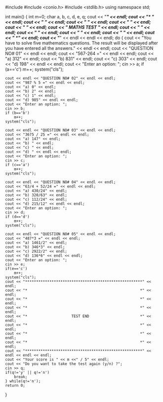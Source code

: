 #include <iostream>
#include <conio.h>
#include <stdlib.h>
using namespace std;

int main()
{
    int m=0;
    char a, b, c, d, e, q;
    cout << "*****************************************************" << endl;
    cout << "*                                                   *" << endl;
    cout << "*                                                   *" << endl;
    cout << "*                                                   *" << endl;
    cout << "*                                                   *" << endl;
    cout << "*                                                   *" << endl;
    cout << "*                     MATHS TEST                    *" << endl;
    cout << "*                                                   *" << endl;
    cout << "*                                                   *" << endl;
    cout << "*                                                   *" << endl;
    cout << "*                                                   *" << endl;
    cout << "*                                                   *" << endl;
    cout << "*****************************************************" << endl << endl << endl;
    do {
    cout << "You have to solve five mathematics questions. The result will be displayed after you have entered all the answers." << endl << endl;
    cout << "QUESTION NO# 01" << endl << endl;
    cout << "567-264 =" << endl << endl;
    cout << "a) 312" << endl;
    cout << "b) 831" << endl;
    cout << "c) 303" << endl;
    cout << "d) 198" << endl << endl;
    cout << "Enter an option: ";
    cin >> a;
    if (a=='c')
        m++;
    system("cls");

    cout << endl << "QUESTION NO# 02" << endl << endl;
    cout << "987 % 5 =" << endl << endl;
    cout << "a) 0" << endl;
    cout << "b) 2" << endl;
    cout << "c) 1" << endl;
    cout << "d) 985" << endl << endl;
    cout << "Enter an option: ";
    cin >> b;
    if (b=='b')
        m++;
    system("cls");

    cout << endl << "QUESTION NO# 03" << endl << endl;
    cout << "3675 / 25 =" << endl << endl;
    cout << "a) 147" << endl;
    cout << "b) " << endl;
    cout << "c) " << endl;
    cout << "d) " << endl << endl;
    cout << "Enter an option: ";
    cin >> c;
    if (c=='a')
        m++;
    system("cls");

    cout << endl << "QUESTION NO# 04" << endl << endl;
    cout << "63/4 + 52/24 =" << endl << endl;
    cout << "a) 430/24" << endl;
    cout << "b) 320/63" << endl;
    cout << "c) 112/24" << endl;
    cout << "d) 215/12" << endl << endl;
    cout << "Enter an option: ";
    cin >> d;
    if (d=='d')
        m++;
    system("cls");

    cout << endl << "QUESTION NO# 05" << endl << endl;
    cout << "487*3 =" << endl << endl;
    cout << "a) 1461/2" << endl;
    cout << "b) 346*3" << endl;
    cout << "c) 2922/2" << endl;
    cout << "d) 136*6" << endl << endl;
    cout << "Enter an option: ";
    cin >> e;
    if(e=='c')
        m++;
    system("cls");
    cout << "*****************************************************" << endl;
    cout << "*                                                   *" << endl;
    cout << "*                                                   *" << endl;
    cout << "*                                                   *" << endl;
    cout << "*                    TEST END                       *" << endl;
    cout << "*                                                   *" << endl;
    cout << "*                                                   *" << endl;
    cout << "*                                                   *" << endl;
    cout << "*****************************************************" << endl << endl << endl;
    cout << "Your score is " << m <<" / 5" << endl;
    cout << "Do you want to take the test again (y/n) ?";
    cin >> q;
    if(q!='y' || q!='n')
        break;
    } while(q!='n');
    return 0;
}

